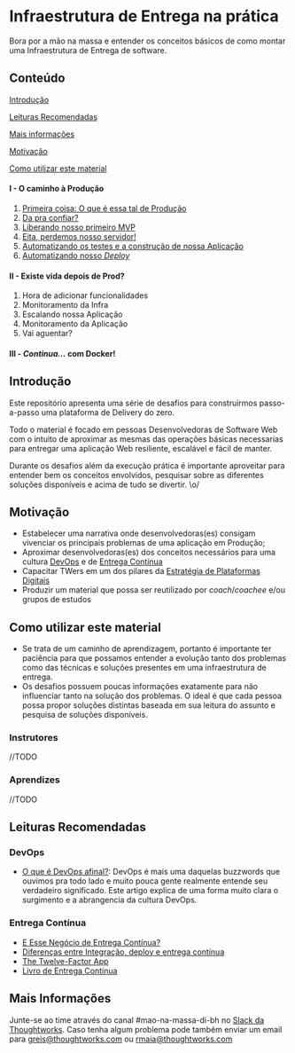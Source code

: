 # Infraestrutura de Entrega na prática
Bora por a mão na massa e entender os conceitos básicos de como montar uma Infraestrutura de Entrega de software.

## Conteúdo

[Introdução](#introdução)

[Leituras Recomendadas](#leituras-recomendadas)

[Mais informações](#mais-informações)

[Motivação](#motivação)

[Como utilizar este material](#como-utilizar-este-material)

#### I - O caminho à Produção
1. [Primeira coisa: O que é essa tal de Produção](desafios/D1.md)
2. [Da pra confiar?](desafios/D2.md)
3. [Liberando nosso primeiro MVP](desafios/D3.md)
4. [Eita, perdemos nosso servidor!](desafios/D4.md)
5. [Automatizando os testes e a construção de nossa Aplicação](desafios/D5.md)
6. [Automatizando nosso *Deploy*](desafios/D6.md)
#### II - Existe vida depois de Prod?
1. Hora de adicionar funcionalidades
2. Monitoramento da Infra
3. Escalando nossa Aplicação
4. Monitoramento da Aplicação
5. Vai aguentar?
#### III - *Continua...* com Docker!

## Introdução

Este repositório apresenta uma série de desafios para construirmos passo-a-passo uma plataforma de Delivery do zero.

Todo o material é focado em pessoas Desenvolvedoras de Software Web com o intuito de aproximar as mesmas das operações básicas necessarias para entregar uma aplicação Web resiliente, escalável e fácil de manter.

Durante os desafios além da execução prática é importante aproveitar para entender bem os conceitos envolvidos, pesquisar sobre as diferentes soluções disponíveis e acima de tudo se divertir. \o/

## Motivação

* Estabelecer uma narrativa onde desenvolvedoras(es) consigam vivenciar os principais problemas de uma aplicação em Produção;
* Aproximar desenvolvedoras(es) dos conceitos necessários para uma cultura [DevOps](#devops) e de [Entrega Contínua](#entrega-contínua)
* Capacitar TWers em um dos pilares da [Estratégia de Plataformas Digitais](https://www.thoughtworks.com/pt/digital-platform-strategy)
* Produzir um material que possa ser reutilizado por *coach*/*coachee* e/ou grupos de estudos

## Como utilizar este material

* Se trata de um caminho de aprendizagem, portanto é importante ter paciência para que possamos entender a evolução tanto dos problemas como das técnicas e soluções presentes em uma infraestrutura de entrega.
* Os desafios possuem poucas informações exatamente para não influenciar tanto na solução dos problemas. O ideal é que cada pessoa possa propor soluções distintas baseada em sua leitura do assunto e pesquisa de soluções disponíveis.

### Instrutores
//TODO
### Aprendizes
//TODO

## Leituras Recomendadas

### DevOps

* [O que é DevOps afinal?](http://gutocarvalho.net/octopress/2013/03/16/o-que-e-um-devops-afinal/): DevOps é mais uma daquelas buzzwords que ouvimos pra todo lado e muito pouca gente realmente entende seu verdadeiro significado. Este artigo explica de uma forma muito clara o surgimento e a abrangencia da cultura DevOps.

### Entrega Contínua

* [E Esse Negócio de Entrega Contínua?](https://brizeno.wordpress.com/2014/01/27/e-esse-negocio-de-entrega-continua/)
* [Diferenças entre Integração, deploy e entrega contínua](https://www.4linux.com.br/diferencas-entre-integracao-deploy-e-entrega-continua)
* [The Twelve-Factor App](https://12factor.net/)
* [Livro de Entrega Contínua](https://www.amazon.com.br/Entrega-Cont%C3%ADnua-Entregar-Software-Confi%C3%A1vel/dp/8582601034)

## Mais Informações
Junte-se ao time através do canal #mao-na-massa-di-bh no [Slack da Thoughtworks](https://thoughtworks.slack.com).
Caso tenha algum problema pode também enviar um email para greis@thoughtworks.com ou rmaia@thoughtworks.com
